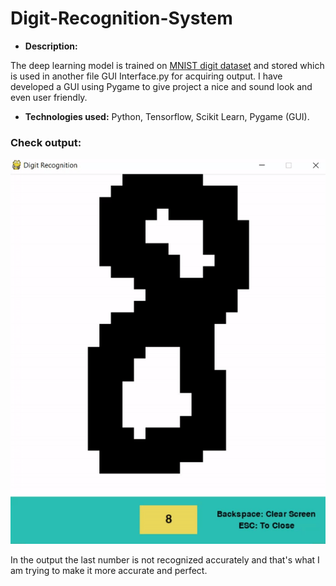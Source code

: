 # Digit-Recognition-System
- **Description:**

The deep learning model is trained on [MNIST digit dataset](https://www.kaggle.com/c/digit-recognizer/data) and stored which is used in another file GUI Interface.py for acquiring output. I have developed a GUI using Pygame to give project a nice and sound look and even user friendly. 

-	**Technologies used:** Python, Tensorflow, Scikit Learn, Pygame (GUI).

### Check output:
![Output Video](https://github.com/aditya9110/Digit-Recognition-System/blob/master/Digit%20Recognition%20Video.gif)

In the output the last number is not recognized accurately and that's what I am trying to make it more accurate and perfect.

